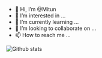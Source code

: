 - 👋 Hi, I’m @Mitun
- 👀 I’m interested in ...
- 🌱 I’m currently learning ...
- 💞️ I’m looking to collaborate on ...
- 📫 How to reach me ...

![Github stats](https://github-readme-stats.vercel.app/api?username=mithunprime&theme=highcontrast&show_icons=true&count_private=true)
